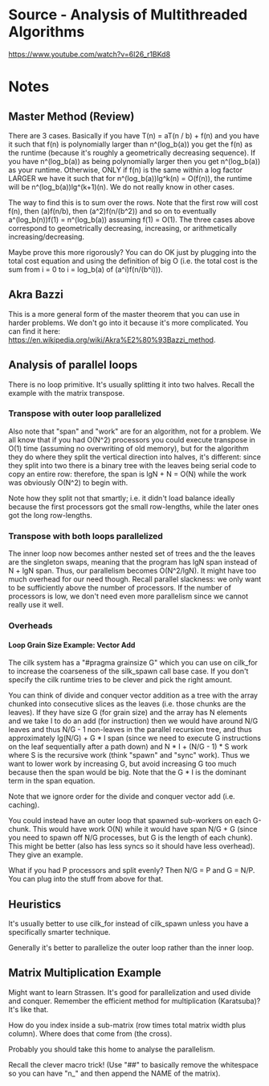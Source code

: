 # Source - Analysis of Multithreaded Algorithms
https://www.youtube.com/watch?v=6I26_r1BKd8

# Notes
## Master Method (Review)
There are 3 cases. Basically if you have T(n) = aT(n / b) + f(n) and you have it such that f(n) is polynomially larger
than n^(log_b(a)) you get the f(n) as the runtime (because it's roughly a geometrically decreasing sequence). If you have
n^(log_b(a)) as being polynomially larger then you get n^(log_b(a)) as your runtime. Otherwise, ONLY if f(n) is the same within
a log factor LARGER we have it such that for n^(log_b(a))lg^k(n) = O(f(n)), the runtime will be n^(log_b(a))lg^(k+1)(n). We do
not really know in other cases.

The way to find this is to sum over the rows. Note that the first row will cost f(n), then (a)f(n/b), then (a^2)f(n/(b^2)) and so on
to eventually a^(log_b(n))f(1) = n^(log_b(a)) assuming f(1) = O(1). The three cases above correspond to geometrically decreasing, increasing,
or arithmetically increasing/decreasing.

Maybe prove this more rigorously? You can do OK just by plugging into the total cost equation and using the definition of big O
(i.e. the total cost is the sum from i = 0 to i = log_b(a) of (a^i)f(n/(b^i))).

## Akra Bazzi
This is a more general form of the master theorem that you can use in harder problems. We don't go into it because it's
more complicated. You can find it here: https://en.wikipedia.org/wiki/Akra%E2%80%93Bazzi_method.

## Analysis of parallel loops
There is no loop primitive. It's usually splitting it into two halves. Recall the example with the matrix transpose.

### Transpose with outer loop parallelized
Also note that "span" and "work" are for an algorithm, not for a problem. We all know that if you had O(N^2) processors you
could execute transpose in O(1) time (assuming no overwriting of old memory), but for the algorithm they do where they split
the vertical direction into halves, it's different: since they split into two there is a binary tree with the leaves being
serial code to copy an entire row: therefore, the span is lgN + N = O(N) while the work was obviously O(N^2) to begin with.

Note how they split not that smartly; i.e. it didn't load balance ideally because the first processors got the small row-lengths,
while the later ones got the long row-lengths.

### Transpose with both loops parallelized
The inner loop now becomes anther nested set of trees and the the leaves are the singleton swaps, meaning that the program has lgN span
instead of N + lgN span. Thus, our parallelism becomes O(N^2/lgN). It might have too much overhead for our need though. Recall parallel
slackness: we only want to be sufficiently above the number of processors. If the number of processors is low, we don't need even
more parallelism since we cannot really use it well.

### Overheads
#### Loop Grain Size Example: Vector Add
The cilk system has a "#pragma grainsize G" which you can use on cilk_for to increase the coarseness of the silk_spawn call base case.
If you don't specify the cilk runtime tries to be clever and pick the right amount.

You can think of divide and conquer vector addition as a tree with the array chunked into consecutive slices as the leaves (i.e. those
chunks are the leaves). If they have size G (for grain size) and the array has N elements and we take I to do an add (for instruction)
then we would have around N/G leaves and thus N/G - 1 non-leaves in the parallel recursion tree, and thus approximately
lg(N/G) + G * I span (since we need to execute G instructions on the leaf sequentially after a path down) and N * I + (N/G - 1) * S work where S is the recursive work (think "spawn" and "sync" work). Thus we want to lower work by increasing G, but avoid increasing G too much
because then the span would be big. Note that the G * I is the dominant term in the span equation.

Note that we ignore order for the divide and conquer vector add (i.e. caching).

You could instead have an outer loop that spawned sub-workers on each G-chunk. This would have work O(N) while it would have span
N/G + G (since you need to spawn off N/G processes, but G is the length of each chunk). This might be better (also has less syncs
so it should have less overhead). They give an example.

What if you had P processors and split evenly? Then N/G = P and G = N/P. You can plug into the stuff from above for that.

## Heuristics
It's usually better to use cilk_for instead of cilk_spawn unless you have a specifically smarter technique.

Generally it's better to parallelize the outer loop rather than the inner loop.

## Matrix Multiplication Example
Might want to learn Strassen. It's  good for parallelization and used divide and conquer. Remember the efficient method
for multiplication (Karatsuba)? It's like that.

How do you index inside a sub-matrix (row times total matrix width plus column). Where does that come from (the cross).

Probably you should take this home to analyse the parallelism.

Recall the clever macro trick! (Use "##" to basically remove the whitespace so you can have "n_" and then append the NAME of the matrix).